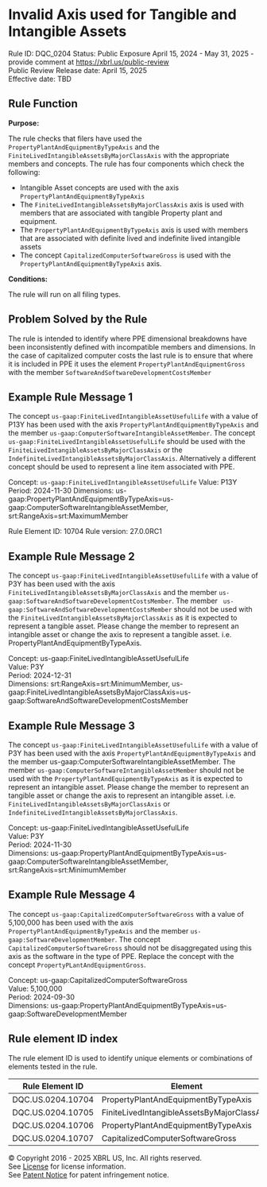 # Invalid Axis used for Tangible and Intangible Assets
Rule ID: DQC_0204
Status: Public Exposure April 15, 2024 - May 31, 2025 - provide comment at https://xbrl.us/public-review  
Public Review Release date: April 15, 2025  
Effective date: TBD

## Rule Function

**Purpose:** 

The rule checks that filers have used the `PropertyPlantAndEquipmentByTypeAxis` and the `FiniteLivedIntangibleAssetsByMajorClassAxis` with the appropriate members and concepts.  The rule has four components which check the following:

* Intangible Asset concepts are used with the axis `PropertyPlantAndEquipmentByTypeAxis`
* The `FiniteLivedIntangibleAssetsByMajorClassAxis` axis is used with members that are associated with tangible Property plant and equipment.
* The `PropertyPlantAndEquipmentByTypeAxis` axis is used with members that are associated with definite lived and indefinite lived intangible assets
* The concept `CapitalizedComputerSoftwareGross` is used with the `PropertyPlantAndEquipmentByTypeAxis` axis.

**Conditions:**

The rule will run on all filing types. 

## Problem Solved by the Rule

The rule is intended to identify where PPE dimensional breakdowns have been inconsistently defined with incompatible members and dimensions.  In the case of capitalized computer costs the last rule is to ensure that where it is included in PPE it uses the element `PropertyPlantAndEquipmentGross` with the member  `SoftwareAndSoftwareDevelopmentCostsMember`

## Example Rule Message 1

The concept  `us-gaap:FiniteLivedIntangibleAssetUsefulLife` with a value of P13Y has been used with the axis `PropertyPlantAndEquipmentByTypeAxis` and the member `us-gaap:ComputerSoftwareIntangibleAssetMember`. The concept  `us-gaap:FiniteLivedIntangibleAssetUsefulLife`  should be used with the `FiniteLivedIntangibleAssetsByMajorClassAxis` or the `IndefiniteLivedIntangibleAssetsByMajorClassAxis`. Alternatively a different concept should be used to represent a line item associated with PPE.

Concept: `us-gaap:FiniteLivedIntangibleAssetUsefulLife`
Value: P13Y
Period: 2024-11-30
Dimensions: us-gaap:PropertyPlantAndEquipmentByTypeAxis=us-gaap:ComputerSoftwareIntangibleAssetMember, srt:RangeAxis=srt:MaximumMember

Rule Element ID: 10704
Rule version: 27.0.0RC1

## Example Rule Message 2

The concept  `us-gaap:FiniteLivedIntangibleAssetUsefulLife` with a value of P3Y has been used with the axis `FiniteLivedIntangibleAssetsByMajorClassAxis` and the member `us-gaap:SoftwareAndSoftwareDevelopmentCostsMember`. The member ` us-gaap:SoftwareAndSoftwareDevelopmentCostsMember` should not be used with the `FiniteLivedIntangibleAssetsByMajorClassAxis` as it is expected to represent a tangible asset. Please change the member to represent an intangible asset or change the axis to represent a tangible asset. i.e. PropertyPlantAndEquipmentByTypeAxis.

Concept: us-gaap:FiniteLivedIntangibleAssetUsefulLife  
Value: P3Y  
Period: 2024-12-31  
Dimensions: srt:RangeAxis=srt:MinimumMember, us-gaap:FiniteLivedIntangibleAssetsByMajorClassAxis=us-gaap:SoftwareAndSoftwareDevelopmentCostsMember

## Example Rule Message 3

The concept `us-gaap:FiniteLivedIntangibleAssetUsefulLife` with a value of P3Y has been used with the axis `PropertyPlantAndEquipmentByTypeAxis` and the member us-gaap:ComputerSoftwareIntangibleAssetMember. The member  `us-gaap:ComputerSoftwareIntangibleAssetMember` should not be used with the `PropertyPlantAndEquipmentByTypeAxis` as it is expected to represent an intangible asset. Please change the member to represent an tangible asset or change the axis to represent an intangible asset. i.e. `FiniteLivedIntangibleAssetsByMajorClassAxis` or `IndefiniteLivedIntangibleAssetsByMajorClassAxis`.

Concept: us-gaap:FiniteLivedIntangibleAssetUsefulLife  
Value: P3Y  
Period: 2024-11-30  
Dimensions: us-gaap:PropertyPlantAndEquipmentByTypeAxis=us-gaap:ComputerSoftwareIntangibleAssetMember, srt:RangeAxis=srt:MinimumMember

## Example Rule Message 4

The concept `us-gaap:CapitalizedComputerSoftwareGross` with a value of 5,100,000 has been used with the axis `PropertyPlantAndEquipmentByTypeAxis` and the member `us-gaap:SoftwareDevelopmentMember`. The concept `CapitalizedComputerSoftwareGross` should not be disaggregated using this axis as the software in the type of PPE. Replace the concept with the concept `PropertyPLantAndEquipmentGross`.

Concept: us-gaap:CapitalizedComputerSoftwareGross  
Value: 5,100,000  
Period: 2024-09-30  
Dimensions: us-gaap:PropertyPlantAndEquipmentByTypeAxis=us-gaap:SoftwareDevelopmentMember

## Rule element ID index  
The rule element ID is used to identify unique elements or combinations of elements tested in the rule.

|Rule Element ID|Element|
|--- |--- |
| DQC.US.0204.10704 |PropertyPlantAndEquipmentByTypeAxis|
| DQC.US.0204.10705 |FiniteLivedIntangibleAssetsByMajorClassAxis|
| DQC.US.0204.10706 |PropertyPlantAndEquipmentByTypeAxis|
| DQC.US.0204.10707 |CapitalizedComputerSoftwareGross|


© Copyright 2016 - 2025 XBRL US, Inc. All rights reserved.   
See [License](https://xbrl.us/dqc-license) for license information.  
See [Patent Notice](https://xbrl.us/dqc-patent) for patent infringement notice. 
